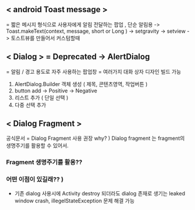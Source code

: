## < android Toast message >
= 짧은 메시지 형식으로 사용자에게 알림 전달하는 팝업 , 단순 알림용
-> Toast.makeText(context, message, short or Long )
-> setgravity
-> setview -> 토스트뷰를 만들어서 커스텀할때

## < Dialog >  = Deprecated -> AlertDialog 
= 알림 / 경고 용도로 자주 사용하는 팝업창
= 여러가지 대화 상자 디자인 빌드 가능

1. AlertDialog.Builder 객체 생성 ( 제목, 콘텐츠영역, 작업버튼 )
2. button add  -> Positive
               -> Negative
3. 리스트 추가 ( 단일 선택 )
4. 다중 선택 추가

## < Dialog Fragment >
공식문서 = Dialog Fragment 사용 권장
why? ) Dialog fragment 는 fragment의 생명주기를 활용할 수 있어서.
### Fragment 생명주기를 활용?? 
### 어떤 이점이 있길래?? )
+ 기존 dialog 사용시에 Activity destroy 되더라도 dialog 존재로 생기는 leaked window crash, illegelStateException 문제 해결 가능
